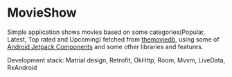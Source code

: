 # MovieShow

Simple application shows movies based on some categories(Popular, Latest, Top rated and Upcoming) fetched from [themoviedb](https://www.themoviedb.org/), 
using some of [Android Jetpack Components](https://developer.android.com/jetpack) and some other libraries and features.

Development stack: Matrial design, Retrofit, OkHttp, Room, Mvvm, LiveData, RxAndroid 
